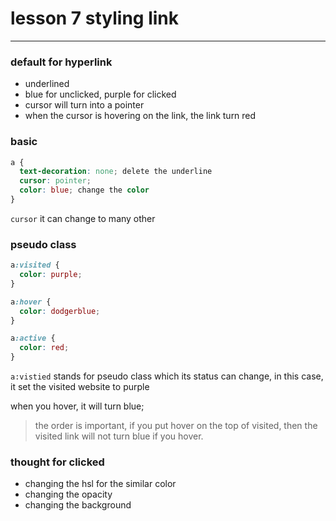 # lesson 7 styling link

---



### default for hyperlink

*   underlined
*   blue for unclicked, purple for clicked
*   cursor will turn into a pointer
*   when the cursor is hovering on the link, the link turn red









### basic

```css
a {
  text-decoration: none; delete the underline
  cursor: pointer;
  color: blue; change the color 
}


```

`cursor` it can change to many other



### pseudo class

```css
a:visited {
  color: purple;
}

a:hover {
  color: dodgerblue;
}

a:active {
  color: red;
}
```

`a:vistied` stands for pseudo class which its status can change, in this case, it set the visited website to purple

when you hover, it will turn blue;

>   the order is important, if you put hover on the top of visited, then the visited link will not turn blue if you hover.



### thought for clicked

*   changing the hsl for the similar color
*   changing the opacity
*   changing the background









